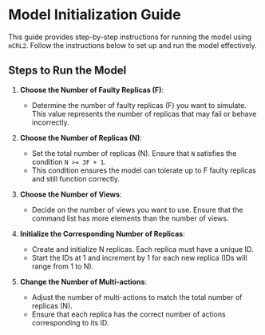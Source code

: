 # Model Initialization Guide

This guide provides step-by-step instructions for running the model using `mCRL2`. Follow the instructions below to set up and run the model effectively.

## Steps to Run the Model

1. **Choose the Number of Faulty Replicas (F)**:
   - Determine the number of faulty replicas (F) you want to simulate. This value represents the number of replicas that may fail or behave incorrectly.

2. **Choose the Number of Replicas (N)**:
   - Set the total number of replicas (N). Ensure that `N` satisfies the condition `N >= 3F + 1`.
   - This condition ensures the model can tolerate up to F faulty replicas and still function correctly.

3. **Choose the Number of Views**:
   - Decide on the number of views you want to use. Ensure that the command list has more elements than the number of views.

4. **Initialize the Corresponding Number of Replicas**:
   - Create and initialize N replicas. Each replica must have a unique ID.
   - Start the IDs at 1 and increment by 1 for each new replica (IDs will range from 1 to N).

5. **Change the Number of Multi-actions**:
   - Adjust the number of multi-actions to match the total number of replicas (N).
   - Ensure that each replica has the correct number of actions corresponding to its ID.
